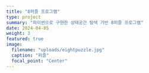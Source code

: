 ```yaml
---
title: "8퍼즐 프로그램"
type: project
summary: "파이썬으로 구현한 상태공간 탐색 기반 8퍼즐 프로그램"
date: 2024-04-05
weight: 3
featured: true
image:
  filename: "uploads/eightpuzzle.jpg"
  caption: "퍼즐"
  focal_point: "Center"
---
```


